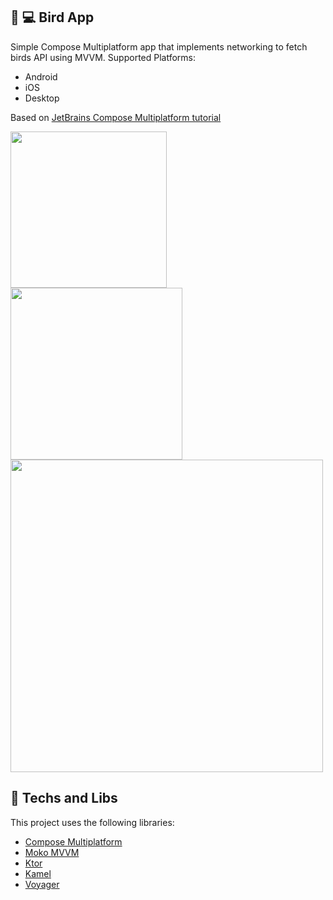  
## 📱 💻 Bird App
Simple Compose Multiplatform app that implements networking to fetch birds API using MVVM. Supported Platforms:

* Android
* iOS
* Desktop

Based on [JetBrains Compose Multiplatform tutorial](https://youtu.be/IGuVIRZzVTk)

<p float="left">
<img src="https://github.com/Italord0/birds-app/assets/32901063/dc283e80-09c3-4efb-9bf1-c820cf54da5b" width="250">
<img src="https://github.com/Italord0/birds-app/assets/32901063/1e4be35d-6ec2-443a-aea0-2d8b3f51d610" width="275">
<img src="https://github.com/Italord0/birds-app/assets/32901063/27da770b-4f5d-47af-bb3a-c0446533dc91" width="500">
</p>

## :rocket: Techs and Libs
This project uses the following libraries:
- [Compose Multiplatform](https://www.jetbrains.com/lp/compose-multiplatform/)
- [Moko MVVM](https://github.com/icerockdev/moko-mvvm)
- [Ktor](https://ktor.io/)
- [Kamel](https://github.com/Kamel-Media/Kamel)
- [Voyager](https://voyager.adriel.cafe/)
